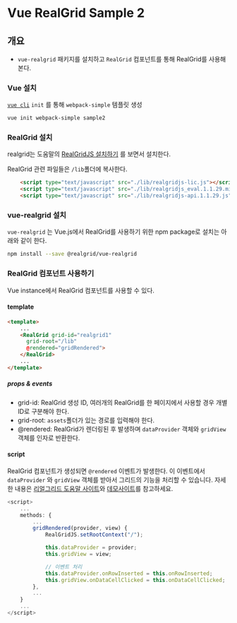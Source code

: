 # Vue RealGrid Sample 2

## 개요

- `vue-realgrid` 패키지를 설치하고 `RealGrid` 컴포넌트를 통해 RealGrid를 사용해 본다.

### Vue 설치

[`vue cli`](https://cli.vuejs.org/guide/creating-a-project.html#using-the-gui) `init` 를 통해 `webpack-simple` 템플릿 생성

``` bash
vue init webpack-simple sample2
```

### RealGrid 설치

realgrid는 도움말의 [RealGridJS 설치하기](http://help.realgrid.com/tutorial/a1/) 를 보면서 설치한다.

RealGrid 관련 파일들은 `/lib`폴더에 복사한다.

``` html
    <script type="text/javascript" src="./lib/realgridjs-lic.js"></script>
    <script type="text/javascript" src="./lib/realgridjs_eval.1.1.29.min.js"></script>
    <script type="text/javascript" src="./lib/realgridjs-api.1.1.29.js"></script>
```

### vue-realgrid 설치

`vue-realgrid` 는 Vue.js에서 RealGrid를 사용하기 위한 npm package로 설치는 아래와 같이 한다.

``` bash
npm install --save @realgrid/vue-realgrid
```

### RealGrid 컴포넌트 사용하기

Vue instance에서 RealGrid 컴포넌트를 사용할 수 있다.

#### template

``` html
<template>
    ...
    <RealGrid grid-id="realgrid1"
      grid-root="/lib"
      @rendered="gridRendered">
    </RealGrid>
    ...
</template>
```

##### props & events

- grid-id: RealGrid 생성 ID, 여러개의 RealGrid를 한 페이지에서 사용할 경우 개별 ID로 구분해야 한다.
- grid-root: `assets`폴더가 있는 경로를 입력해야 한다.
- @rendered: RealGrid가 렌더링된 후 발생하며 `dataProvider` 객체와 `gridView` 객체를 인자로 반환한다.

#### script

RealGrid 컴포넌트가 생성되면 `@rendered` 이벤트가 발생한다. 이 이벤트에서 `dataProvider` 와 `gridView` 객체를 받아서 그리드의 기능을 처리할 수 있습니다. 자세한 내용은 [리얼그리드 도움말 사이트](http://help.realgrid.com)와 [데모사이트](http://demo.realgrid.com)를 참고하세요.

``` js
<script>
    ...
    methods: {
        ...
        gridRendered(provider, view) {
            RealGridJS.setRootContext("/");

            this.dataProvider = provider;
            this.gridView = view;

            // 이벤트 처리
            this.dataProvider.onRowInserted = this.onRowInserted;
            this.gridView.onDataCellClicked = this.onDataCellClicked;
        },
        ...
    }
    ...
</script>
```
